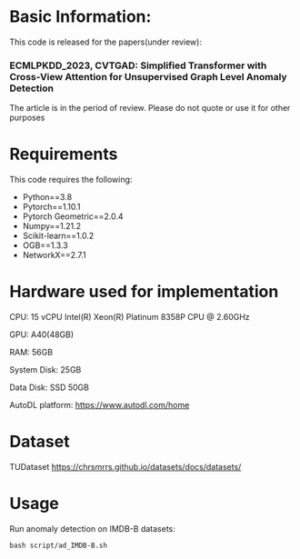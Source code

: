 # Basic Information:
This code is released for the papers(under review):

### ECMLPKDD_2023, CVTGAD: Simplified Transformer with Cross-View Attention for Unsupervised Graph Level Anomaly Detection

The article is in the period of review. Please do not quote or use it for other purposes

# Requirements
This code requires the following:

- Python==3.8
- Pytorch==1.10.1
- Pytorch Geometric==2.0.4
- Numpy==1.21.2
- Scikit-learn==1.0.2
- OGB==1.3.3
- NetworkX==2.7.1

# Hardware used for implementation
CPU: 15 vCPU Intel(R) Xeon(R) Platinum 8358P CPU @ 2.60GHz

GPU: A40(48GB)

RAM: 56GB

System Disk: 25GB

Data Disk: SSD 50GB

AutoDL platform: https://www.autodl.com/home

# Dataset
TUDataset
https://chrsmrrs.github.io/datasets/docs/datasets/

# Usage
Run anomaly detection on IMDB-B datasets:
```
bash script/ad_IMDB-B.sh
```


